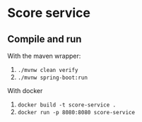 Score service 
===========================================================================================================================

## Compile and run

With the maven wrapper:

1) `./mvnw clean verify`
2) `./mvnw spring-boot:run`

With docker

1) `docker build -t score-service .`
2) `docker run -p 8080:8080 score-service`